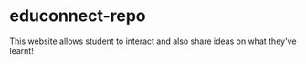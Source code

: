 # educonnect-repo
This website allows student to interact and also share ideas on what they've learnt!

